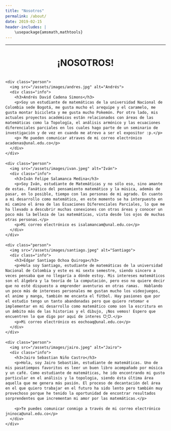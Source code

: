 ```yaml
---
title: "Nosotros"
permalink: /about/
date: 2019-02-15
header-includes: |
    \usepackage{amsmath,mathtools}
---
```


<script
  src="https://cdn.mathjax.org/mathjax/latest/MathJax.js?config=TeX-AMS-MML_HTMLorMML"
  type="text/javascript">
</script>

<hr>
<center> <h1>¡NOSOTROS!</h1> </center>

<style>

    .container {
      max-width: 800px;
      margin: 20px auto;
      overflow: hidden;
    }

    .person {
      display: flex;
      margin-bottom: 20px;
      justify-content: space-between;
      align-items: center;
      flex-wrap: wrap;
    }

    .person img {
      max-width: 200px;
      max-height: 200px;
      border-radius: 50%;
      margin-right: 20px;
      margin-left: 20px;
    }

    .person .info {
      flex: 1;
      text-align: left;
    }

    .person:nth-child(even) {
      flex-direction: row-reverse;
    }

    h2 {
      text-align: center;
      color: #333;
    }
  </style>


  <div class="container">

    <div class="person">
      <img src="/assets/images/andres.jpg" alt="Andrés">
      <div class="info">
        <h3>Andrés David Cadena Simons</h3>
        <p>Soy un estudiante de matemáticas de la universidad Nacional de Colombia sede Bogotá, me gusta mucho el arequipe y el caramelo, me gusta montar bicicleta y me gusta mucho Pokemón. Por otro lado, mis actuales proyectos académicos están relacionados con áreas de las matemáticas como la Topología, el análisis armónico y las ecuaciones diferenciales parciales en los cuales hago parte de un seminario de investigación y de vez en cuando me atrevo a ser el expositor :p.</p>
        <p> Me pueden comunicar atraves de mi correo electrónico acadenas@unal.edu.co</p>
      </div>
    </div>

    <div class="person">
      <img src="/assets/images/ivan.jpeg" alt="Iván">
      <div class="info">
        <h3>Iván Felipe Salamanca Medina</h3>
        <p>Soy Iván, estudiante de Matemáticas y no sólo eso, sino amante de estas. Fanático del pensamiento matemático y la música, además de pasar, en lo posible, tiempo con las personas de mi agrado. En cuanto a mi desarrollo como matemático, en este momento se ha interpuesto en mi camino el área de las Ecuaciones Diferenciales Parciales, lo que me ha llevado a descubrir muchas conexiones con otras áreas y conocer un poco más la belleza de las matemáticas, vista desde los ojos de muchas otras personas.</p>
        <p>Mi correo electrónico es isalamancam@unal.edu.co</p>
      </div>
    </div>

    <div class="person">
      <img src="/assets/images/santiago.jpeg" alt="Santiago">
      <div class="info">
        <h3>Edgar Santiago Ochoa Quiroga</h3>
        <p>Hola soy Santiago, estudiante de matemáticas de la universidad Nacional de Colombia y este es mi sexto semestre, siendo sincero a veces pensaba que no llegaría a dónde estoy. Mis intereses matemáticos son el álgebra y la teoría de la computación, pero eso no quiere decir que no esté dispuesto a emprender aventuras en otras ramas.  Hablando un poco más de intereses personales me gustan mucho los videojuegos, el anime y manga, también me encanta el fútbol. Hay pasiones que por el estudio tengo un tanto abandonadas pero que quiero retomar e implementar en mi desarrollo como matemático como son la escritura en un ámbito más de las historias y el dibujo, ¡Nos vemos! Espero que encuentren lo que digo por aquí de interes ᗜˬᗜ.</p>
        <p>Mi correo electrónico es eochoaq@unal.edu.co</p>
      </div>
    </div>

    <div class="person">
      <img src="/assets/images/jairo.jpeg" alt="Jairo">
      <div class="info">
        <h3>Jairo Sebastian Niño Castro</h3>
        <p>Hola, soy Jairo Sebastián, estudiante de matemáticas. Uno de mis pasatiempos favoritos es leer un buen libro acompañado por música y un café. Como estudiante de matemáticas, he ido encontrando mi gusto particular en el análisis y la topologia, siendo ésta última área aquella que me genera más pasión. El proceso de decantación del área en el que quiero trabajar en el futuro ha sido lento pero también muy provechoso porque he tenido la oportunidad de encontrar resultados sorprendentes que incrementan mi amor por las matemáticas.</p>

        <p>Te puedes comunicar conmigo a través de mi correo electrónico jninoca@unal.edu.co</p>
      </div>
    </div>
  </div>
